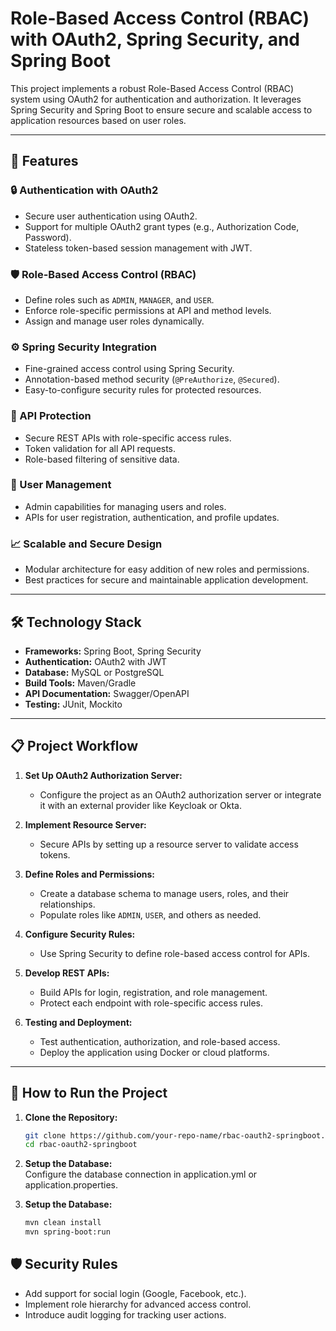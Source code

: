 # Role-Based Access Control (RBAC) with OAuth2, Spring Security, and Spring Boot  

This project implements a robust Role-Based Access Control (RBAC) system using OAuth2 for authentication and authorization. It leverages Spring Security and Spring Boot to ensure secure and scalable access to application resources based on user roles.  

---

## 🚀 Features  

### 🔒 Authentication with OAuth2  
- Secure user authentication using OAuth2.  
- Support for multiple OAuth2 grant types (e.g., Authorization Code, Password).  
- Stateless token-based session management with JWT.  

### 🛡️ Role-Based Access Control (RBAC)  
- Define roles such as `ADMIN`, `MANAGER`, and `USER`.  
- Enforce role-specific permissions at API and method levels.  
- Assign and manage user roles dynamically.  

### ⚙️ Spring Security Integration  
- Fine-grained access control using Spring Security.  
- Annotation-based method security (`@PreAuthorize`, `@Secured`).  
- Easy-to-configure security rules for protected resources.  

### 🔗 API Protection  
- Secure REST APIs with role-specific access rules.  
- Token validation for all API requests.  
- Role-based filtering of sensitive data.  

### 👤 User Management  
- Admin capabilities for managing users and roles.  
- APIs for user registration, authentication, and profile updates.  

### 📈 Scalable and Secure Design  
- Modular architecture for easy addition of new roles and permissions.  
- Best practices for secure and maintainable application development.  

---

## 🛠️ Technology Stack  

- **Frameworks:** Spring Boot, Spring Security  
- **Authentication:** OAuth2 with JWT  
- **Database:** MySQL or PostgreSQL  
- **Build Tools:** Maven/Gradle  
- **API Documentation:** Swagger/OpenAPI  
- **Testing:** JUnit, Mockito  

---

## 📋 Project Workflow  

1. **Set Up OAuth2 Authorization Server:**  
   - Configure the project as an OAuth2 authorization server or integrate it with an external provider like Keycloak or Okta.  

2. **Implement Resource Server:**  
   - Secure APIs by setting up a resource server to validate access tokens.  

3. **Define Roles and Permissions:**  
   - Create a database schema to manage users, roles, and their relationships.  
   - Populate roles like `ADMIN`, `USER`, and others as needed.  

4. **Configure Security Rules:**  
   - Use Spring Security to define role-based access control for APIs.  

5. **Develop REST APIs:**  
   - Build APIs for login, registration, and role management.  
   - Protect each endpoint with role-specific access rules.  

6. **Testing and Deployment:**  
   - Test authentication, authorization, and role-based access.  
   - Deploy the application using Docker or cloud platforms.  

---

## 🔑 How to Run the Project  

1. **Clone the Repository:**  
   ```bash
   git clone https://github.com/your-repo-name/rbac-oauth2-springboot.git
   cd rbac-oauth2-springboot

2. **Setup the Database:**  
   Configure the database connection in application.yml or application.properties.
   
  
3. **Setup the Database:**   
   ```bash
   mvn clean install
   mvn spring-boot:run


## 🛡️ Security Rules
 - Add support for social login (Google, Facebook, etc.).
 - Implement role hierarchy for advanced access control.
 - Introduce audit logging for tracking user actions.
